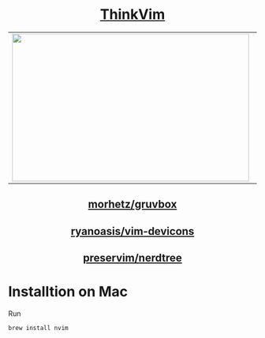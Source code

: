 # <div align="center"> [ThinkVim](https://github.com/taigacute/ThinkVim)</div>


|                                                                                                       |                                                                                                |
| --------------------------------------------------------------------------------------------------------- | --------------------------------------------------------------------------------------------------------- |
| <img src="https://raw.githubusercontent.com/taigacute/IMG/master/thinkvim/thinkvim-ayu.png" width="480"  height="300"> | <img src="https://github.com/taigacute/IMG/blob/master/spaceline/spaceline.png" width="480" height="300"> |

## <div align="center"> [morhetz/gruvbox](https://github.com/taigacute/ThinkVim)</div>
## <div align="center"> [ryanoasis/vim-devicons](https://github.com/taigacute/ThinkVim)</div>
## <div align="center"> [preservim/nerdtree](https://github.com/taigacute/ThinkVim)</div>

# Installtion on Mac
Run
```
brew install nvim
```


